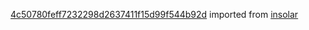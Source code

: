[4c50780feff7232298d2637411f15d99f544b92d](https://github.com/insolar/insolar/commit/4c50780feff7232298d2637411f15d99f544b92d) imported from [insolar](https://github.com/insolar/insolar)
